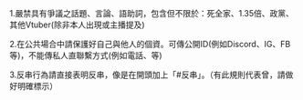1.嚴禁具有爭議之話題、言論、語助詞，包含但不限於：死全家、1.35倍、政黨、其他Vtuber(除非本人出現或主播提及)

2.在公共場合中請保護好自己與他人的個資。可傳公開ID(例如Discord、IG、FB等)，不能傳私人直聯繫方式(例如電話、等)

3.反串行為請直接表明反串，像是在開頭加上「#反串」。（有此規則代表曾，請做好明確標示）
